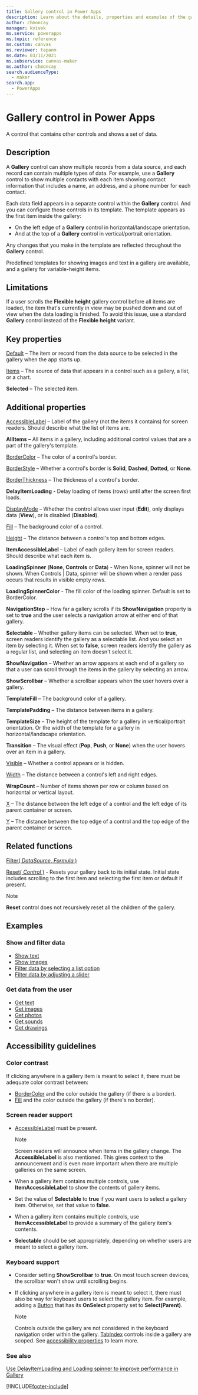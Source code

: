```yaml
---
title: Gallery control in Power Apps
description: Learn about the details, properties and examples of the gallery control in Power Apps.
author: chmoncay
manager: kvivek
ms.service: powerapps
ms.topic: reference
ms.custom: canvas
ms.reviewer: tapanm
ms.date: 03/11/2021
ms.subservice: canvas-maker
ms.author: chmoncay
search.audienceType:
  - maker
search.app:
  - PowerApps
---
```

# Gallery control in Power Apps

A control that contains other controls and shows a set of data.

## Description

A **Gallery** control can show multiple records from a data source, and each record can contain multiple types of data. For example, use a **Gallery** control to show multiple contacts with each item showing contact information that includes a name, an address, and a phone number for each contact.

Each data field appears in a separate control within the **Gallery** control. And you can configure those controls in its template. The template appears as the first item inside the gallery:

- On the left edge of a **Gallery** control in horizontal/landscape orientation.
- And at the top of a **Gallery** control in vertical/portrait orientation. 

Any changes that you make in the template are reflected throughout the **Gallery** control.

Predefined templates for showing images and text in a gallery are available, and a gallery for variable-height items.

## Limitations

If a user scrolls the **Flexible height** gallery control before all items are loaded, the item that's currently in view may be pushed down and out of view when the data loading is finished. To avoid this issue, use a standard **Gallery** control instead of the **Flexible height** variant.

## Key properties

[Default](properties-core.md) – The item or record from the data source to be selected in the gallery when the app starts up.

[Items](properties-core.md) – The source of data that appears in a control such as a gallery, a list, or a chart.

**Selected** – The selected item.

## Additional properties

[AccessibleLabel](properties-accessibility.md) – Label of the gallery (not the items it contains) for screen readers. Should describe what the list of items are.

**AllItems** – All items in a gallery, including additional control values that are a part of the gallery's template.

[BorderColor](properties-color-border.md) – The color of a control's border.

[BorderStyle](properties-color-border.md) – Whether a control's border is **Solid**, **Dashed**, **Dotted**, or **None**.

[BorderThickness](properties-color-border.md) – The thickness of a control's border.

**DelayItemLoading** - Delay loading of items (rows) until after the screen first loads.

[DisplayMode](properties-core.md) – Whether the control allows user input (**Edit**), only displays data (**View**), or is disabled (**Disabled**).

[Fill](properties-color-border.md) – The background color of a control.

[Height](properties-size-location.md) – The distance between a control's top and bottom edges.

**ItemAccessibleLabel** – Label of each gallery item for screen readers. Should describe what each item is.

**LoadingSpinner** (**None**, **Controls** or **Data**) - When None, spinner will not be shown. When Controls | Data, spinner will be shown when a render pass occurs that results in visible empty rows.

**LoadingSpinnerColor** - The fill color of the loading spinner.  Default is set to BorderColor.

**NavigationStep** – How far a gallery scrolls if its **ShowNavigation** property is set to **true** and the user selects a navigation arrow at either end of that gallery.

**Selectable** – Whether gallery items can be selected. When set to **true**, screen readers identify the gallery as a selectable list. And you select an item by selecting it. When set to **false**, screen readers identify the gallery as a regular list, and selecting an item doesn't select it.

**ShowNavigation** – Whether an arrow appears at each end of a gallery so that a user can scroll through the items in the gallery by selecting an arrow.

**ShowScrollbar** – Whether a scrollbar appears when the user hovers over a gallery.

**TemplateFill** – The background color of a gallery.

**TemplatePadding** – The distance between items in a gallery.

**TemplateSize** – The height of the template for a gallery in vertical/portrait orientation. Or the width of the template for a gallery in horizontal/landscape orientation.

**Transition** – The visual effect (**Pop**, **Push**, or **None**) when the user hovers over an item in a gallery.

[Visible](properties-core.md) – Whether a control appears or is hidden.

[Width](properties-size-location.md) – The distance between a control's left and right edges.

**WrapCount** – Number of items shown per row or column based on horizontal or vertical layout.

[X](properties-size-location.md) – The distance between the left edge of a control and the left edge of its parent container or screen.

[Y](properties-size-location.md) – The distance between the top edge of a control and the top edge of the parent container or screen.

## Related functions

[Filter( *DataSource*, *Formula* )](../functions/function-filter-lookup.md)

[Reset( *Control* )](../functions/function-reset.md) - Resets your gallery back to its initial state. Initial state includes scrolling to the first item and selecting the first item or default if present. 

  > [!NOTE]
  > **Reset** control does not recursively reset all the children of the gallery.

## Examples

### Show and filter data

- [Show text](control-text-box.md#show-data-in-a-gallery)
- [Show images](control-image.md#show-a-set-of-images-from-a-data-source)
- [Filter data by selecting a list option](control-drop-down.md#examples)
- [Filter data by adjusting a slider](control-slider.md#example)

### Get data from the user

- [Get text](control-text-input.md#collect-data)
- [Get images](control-add-picture.md#add-images-to-an-image-gallery-control)
- [Get photos](control-camera.md#examples)
- [Get sounds](control-microphone.md#examples)
- [Get drawings](control-pen-input.md#create-a-set-of-images)

## Accessibility guidelines

### Color contrast

If clicking anywhere in a gallery item is meant to select it, there must be adequate color contrast between:

- [BorderColor](properties-color-border.md) and the color outside the gallery (if there is a border).
- [Fill](properties-color-border.md) and the color outside the gallery (if there's no border).

### Screen reader support

- [AccessibleLabel](properties-accessibility.md) must be present.

    > [!NOTE]
    > Screen readers will announce when items in the gallery change. The **AccessibleLabel** is also mentioned. This gives context to the announcement and is even more important when there are multiple galleries on the same screen.

- When a gallery item contains multiple controls, use **ItemAccessibleLabel** to show the contents of gallery items.

- Set the value of **Selectable** to **true** if you want users to select a gallery item. Otherwise, set that value to **false**.

- When a gallery item contains multiple controls, use **ItemAccessibleLabel** to provide a summary of the gallery item's contents.

- **Selectable** should be set appropriately, depending on whether users are meant to select a gallery item.

### Keyboard support

- Consider setting **ShowScrollbar** to **true**. On most touch screen devices, the scrollbar won't show until scrolling begins.
- If clicking anywhere in a gallery item is meant to select it, there must also be way for keyboard users to select the gallery item. For example, adding a [Button](control-button.md) that has its **OnSelect** property set to **Select(Parent)**.

    > [!NOTE]
  > Controls outside the gallery are not considered in the keyboard navigation order within the gallery. [TabIndex](properties-accessibility.md) controls inside a gallery are scoped. See [accessibility properties](properties-accessibility.md) to learn more.

### See also

[Use DelayItemLoading and Loading spinner to improve performance in Gallery](../performance-tips.md#use-delayitemloading-and-loading-spinner-to-improve-performance-in-gallery)

[!INCLUDE[footer-include](../../../includes/footer-banner.md)]